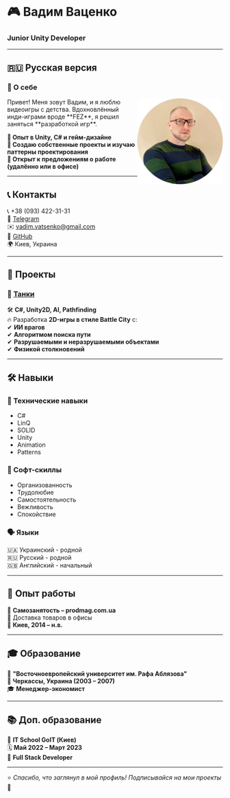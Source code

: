 # 🎮 Вадим Ваценко
### **Junior Unity Developer**  

---
## 🇷🇺 **Русская версия**  

### 📝 О себе  
<img src="images/Avatar.png" width="200" align="right">
Привет! Меня зовут Вадим, и я люблю видеоигры с детства.  
Вдохновлённый инди-играми вроде **FEZ**, я решил заняться **разработкой игр**.  

**🔹 Опыт в Unity, C# и гейм-дизайне**  
**🔹 Создаю собственные проекты и изучаю паттерны проектирования**  
**🔹 Открыт к предложениям о работе (удалённо или в офисе)**  

---

## 📞 Контакты  
📞 +38 (093) 422-31-31  
💬 [Telegram](https://t.me/VadymVatsenko)  
✉️ [vadim.vatsenko@gmail.com](mailto:vadim.vatsenko@gmail.com)  
🔗 [GitHub](https://github.com/vadimvatsenko)  
🌍 Киев, Украина  

---

## 🚀 Проекты  

### 🎯 [Танки](https://github.com/vadimvatsenko/C_Charp_Tanks)  
🛠 **C#, Unity2D, AI, Pathfinding**  
🔥 Разработка **2D-игры в стиле Battle City** с:  
✔ **ИИ врагов**  
✔ **Алгоритмом поиска пути**  
✔ **Разрушаемыми и неразрушаемыми объектами**  
✔ **Физикой столкновений**  

---

## 🛠 Навыки  

### 🎯 Технические навыки  
- C#  
- LinQ  
- SOLID  
- Unity  
- Animation  
- Patterns  

### 🤝 Софт-скиллы  
- Организованность  
- Трудолюбие  
- Самостоятельность  
- Вежливость  
- Спокойствие  

### 🗣 Языки  
🇺🇦 Украинский - родной  
🇷🇺 Русский - родной  
🇬🇧 Английский - начальный  

---

## 💼 Опыт работы  
🛒 **Самозанятость – prodmag.com.ua**  
🚚 Доставка товаров в офисы  
📍 **Киев, 2014 – н.в.**  

---

## 🎓 Образование  
🏫 **"Восточноевропейский университет им. Рафа Аблязова"**  
📍 **Черкассы, Украина (2003 – 2007)**  
🎓 **Менеджер-экономист**  

---

## 📚 Доп. образование  
🏫 **IT School GoIT (Киев)**  
🗓 **Май 2022 – Март 2023**  
📜 **Full Stack Developer**  

---

⭐️ _Спасибо, что заглянул в мой профиль! Подписывайся на мои проекты_ 🚀
